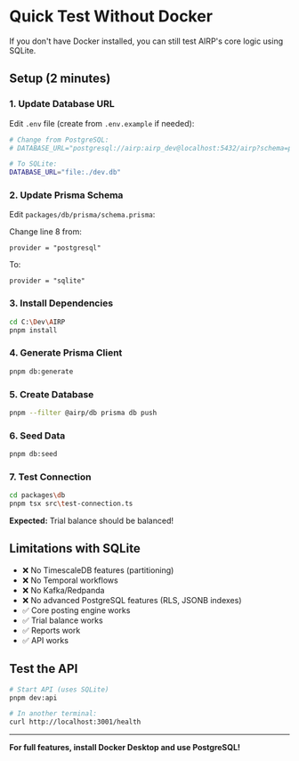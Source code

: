 # Quick Test Without Docker

If you don't have Docker installed, you can still test AIRP's core logic using SQLite.

## Setup (2 minutes)

### 1. Update Database URL

Edit `.env` file (create from `.env.example` if needed):

```bash
# Change from PostgreSQL:
# DATABASE_URL="postgresql://airp:airp_dev@localhost:5432/airp?schema=public"

# To SQLite:
DATABASE_URL="file:./dev.db"
```

### 2. Update Prisma Schema

Edit `packages/db/prisma/schema.prisma`:

Change line 8 from:
```prisma
provider = "postgresql"
```

To:
```prisma
provider = "sqlite"
```

### 3. Install Dependencies

```bash
cd C:\Dev\AIRP
pnpm install
```

### 4. Generate Prisma Client

```bash
pnpm db:generate
```

### 5. Create Database

```bash
pnpm --filter @airp/db prisma db push
```

### 6. Seed Data

```bash
pnpm db:seed
```

### 7. Test Connection

```bash
cd packages\db
pnpm tsx src\test-connection.ts
```

**Expected:** Trial balance should be balanced!

## Limitations with SQLite

- ❌ No TimescaleDB features (partitioning)
- ❌ No Temporal workflows
- ❌ No Kafka/Redpanda
- ❌ No advanced PostgreSQL features (RLS, JSONB indexes)
- ✅ Core posting engine works
- ✅ Trial balance works
- ✅ Reports work
- ✅ API works

## Test the API

```bash
# Start API (uses SQLite)
pnpm dev:api

# In another terminal:
curl http://localhost:3001/health
```

---

**For full features, install Docker Desktop and use PostgreSQL!**
